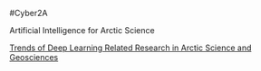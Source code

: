 #Cyber2A  

Artificial Intelligence for Arctic Science

[Trends of Deep Learning Related Research in Arctic Science and Geosciences](https://github.com/sa9us/Cyber2A/blob/main/Trends%20of%20Deep%20Learning%20Related%20Research%20in%20Arctic%20Science%20and%20Geosciences.md)
